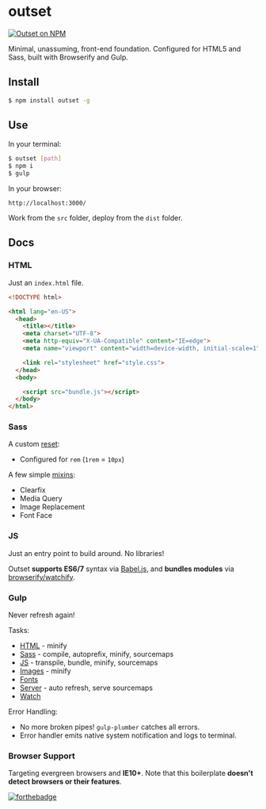 # outset

[![Outset on NPM](https://img.shields.io/npm/v/outset.svg)](https://www.npmjs.com/package/outset)

Minimal, unassuming, front-end foundation. Configured for HTML5 and Sass, built with Browserify and Gulp.

## Install

```bash
$ npm install outset -g
```

## Use

In your terminal:

```bash
$ outset [path]
$ npm i
$ gulp
```

In your browser:

```
http://localhost:3000/
```

Work from the `src` folder, deploy from the `dist` folder.

## Docs

### HTML

Just an `index.html` file.

```html
<!DOCTYPE html>

<html lang="en-US">
  <head>
    <title></title>
    <meta charset="UTF-8">
    <meta http-equiv="X-UA-Compatible" content="IE=edge">
    <meta name="viewport" content="width=device-width, initial-scale=1">

    <link rel="stylesheet" href="style.css">
  </head>
  <body>

    <script src="bundle.js"></script>
  </body>
</html>
```

### Sass

A custom [reset](https://github.com/callmecavs/outset/blob/master/lib/src/sass/_reset.scss):

* Configured for `rem` (`1rem` = `10px`)

A few simple [mixins](https://github.com/callmecavs/outset/blob/master/lib/src/sass/_mixins.scss):

* Clearfix
* Media Query
* Image Replacement
* Font Face

### JS

Just an entry point to build around. No libraries!

Outset **supports ES6/7** syntax via [Babel.js](https://babeljs.io/), and **bundles modules** via [browserify/watchify](https://github.com/substack/node-browserify).

### Gulp

Never refresh again!

Tasks:

* [HTML](https://github.com/callmecavs/outset/blob/v3.0.0/lib/gulpfile.babel.js#L34-L42) - minify
* [Sass](https://github.com/callmecavs/outset/blob/v3.0.0/lib/gulpfile.babel.js#L44-L56) - compile, autoprefix, minify, sourcemaps
* [JS](https://github.com/callmecavs/outset/blob/v3.0.0/lib/gulpfile.babel.js#L58-L87) - transpile, bundle, minify, sourcemaps
* [Images](https://github.com/callmecavs/outset/blob/v3.0.0/lib/gulpfile.babel.js#L89-L98) - minify
* [Fonts](https://github.com/callmecavs/outset/blob/v3.0.0/lib/gulpfile.babel.js#L100-L105)
* [Server](https://github.com/callmecavs/outset/blob/v3.0.0/lib/gulpfile.babel.js#L107-L131) - auto refresh, serve sourcemaps
* [Watch](https://github.com/callmecavs/outset/blob/v3.0.0/lib/gulpfile.babel.js#L133-L139)

Error Handling:

* No more broken pipes! `gulp-plumber` catches all errors.
* Error handler emits native system notification and logs to terminal.

### Browser Support

Targeting evergreen browsers and **IE10+**. Note that this boilerplate **doesn't detect browsers or their features**.

[![forthebadge](http://forthebadge.com/images/badges/built-with-love.svg)](http://forthebadge.com)
